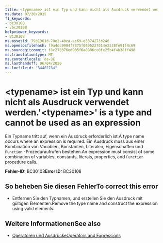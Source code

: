 ```yaml
---
title: <typename> ist ein Typ und kann nicht als Ausdruck verwendet werden.
ms.date: 07/20/2015
f1_keywords:
- bc30108
- vbc30108
helpviewer_keywords:
- BC30108
ms.assetid: 7931361d-78e2-40ca-ac69-e3374273b248
ms.openlocfilehash: f9a4dc9904f7875f0405227014e2238fe91f4c69
ms.sourcegitcommit: f8c270376ed905f6a8896ce0fe25b4f4b38ff498
ms.translationtype: MT
ms.contentlocale: de-DE
ms.lasthandoff: 06/04/2020
ms.locfileid: "84402784"
---
```

# <a name="typename-is-a-type-and-cannot-be-used-as-an-expression"></a><span data-ttu-id="9c6d1-102">\<typename> ist ein Typ und kann nicht als Ausdruck verwendet werden.</span><span class="sxs-lookup"><span data-stu-id="9c6d1-102">'\<typename>' is a type and cannot be used as an expression</span></span>
<span data-ttu-id="9c6d1-103">Ein Typname tritt auf, wenn ein Ausdruck erforderlich ist.</span><span class="sxs-lookup"><span data-stu-id="9c6d1-103">A type name occurs where an expression is required.</span></span> <span data-ttu-id="9c6d1-104">Ein Ausdruck muss aus einer Kombination von Variablen, Konstanten, Literalen, Eigenschaften und `Function` -Prozeduraufrufen bestehen.</span><span class="sxs-lookup"><span data-stu-id="9c6d1-104">An expression must consist of some combination of variables, constants, literals, properties, and `Function` procedure calls.</span></span>  
  
 <span data-ttu-id="9c6d1-105">**Fehler-ID:** BC30108</span><span class="sxs-lookup"><span data-stu-id="9c6d1-105">**Error ID:** BC30108</span></span>  
  
## <a name="to-correct-this-error"></a><span data-ttu-id="9c6d1-106">So beheben Sie diesen Fehler</span><span class="sxs-lookup"><span data-stu-id="9c6d1-106">To correct this error</span></span>  
  
- <span data-ttu-id="9c6d1-107">Entfernen Sie den Typnamen, und erstellen Sie den Ausdruck mit gültigen Elementen.</span><span class="sxs-lookup"><span data-stu-id="9c6d1-107">Remove the type name and construct the expression using valid elements.</span></span>  
  
## <a name="see-also"></a><span data-ttu-id="9c6d1-108">Weitere Informationen</span><span class="sxs-lookup"><span data-stu-id="9c6d1-108">See also</span></span>

- [<span data-ttu-id="9c6d1-109">Operatoren und Ausdrücke</span><span class="sxs-lookup"><span data-stu-id="9c6d1-109">Operators and Expressions</span></span>](../../programming-guide/language-features/operators-and-expressions/index.md)
